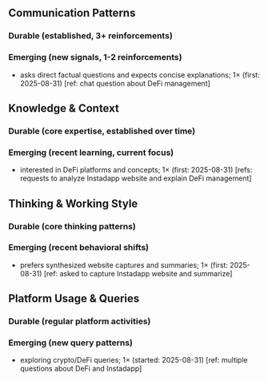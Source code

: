 ## Communication Patterns
### Durable (established, 3+ reinforcements)

### Emerging (new signals, 1-2 reinforcements)
- asks direct factual questions and expects concise explanations; 1× (first: 2025-08-31) [ref: chat question about DeFi management]

## Knowledge & Context
### Durable (core expertise, established over time)

### Emerging (recent learning, current focus)
- interested in DeFi platforms and concepts; 1× (first: 2025-08-31) [refs: requests to analyze Instadapp website and explain DeFi management]

## Thinking & Working Style
### Durable (core thinking patterns)

### Emerging (recent behavioral shifts)
- prefers synthesized website captures and summaries; 1× (first: 2025-08-31) [ref: asked to capture Instadapp website and summarize]

## Platform Usage & Queries
### Durable (regular platform activities)

### Emerging (new query patterns)
- exploring crypto/DeFi queries; 1× (started: 2025-08-31) [ref: multiple questions about DeFi and Instadapp]
